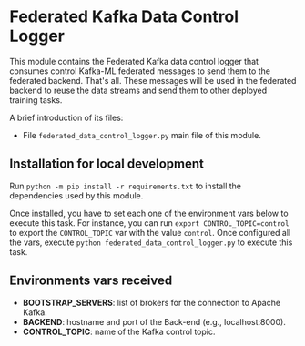 # Federated Kafka Data Control Logger

This module contains the Federated Kafka data control logger that consumes control Kafka-ML federated messages to send them to the federated backend. That's all. These messages will be used in the federated backend to reuse the data streams and send them to other deployed training tasks.

A brief introduction of its files:
- File `federated_data_control_logger.py` main file of this module.

## Installation for local development
Run `python -m pip install -r requirements.txt` to install the dependencies used by this module. 

Once installed, you have to set each one of the environment vars below to execute this task. For instance, you can run `export CONTROL_TOPIC=control` to export the `CONTROL_TOPIC` var with the value `control`. Once configured all the vars, execute `python federated_data_control_logger.py` to execute this task.

## Environments vars received

- **BOOTSTRAP_SERVERS**: list of brokers for the connection to Apache Kafka.
- **BACKEND**: hostname and port of the Back-end (e.g., localhost:8000).
- **CONTROL_TOPIC**: name of the Kafka control topic.